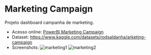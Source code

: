 # Marketing Campaign
Projeto dashboard campanha de marketing.

- Acesso online: [PowerBi Marketing Campaign](https://app.powerbi.com/view?r=eyJrIjoiYjRjZjkzNzQtMWM0NS00MmI0LTlkYzEtOTVhNzE3YmRmY2ZmIiwidCI6IjY0MDBkNTZlLTExMWUtNDY0NS1iOGFhLTdhZTU0MjVmMjZmYiJ9)  
- Dataset: https://www.kaggle.com/datasets/rodsaldanha/arketing-campaign
- Screenshots:
![marketing1](https://user-images.githubusercontent.com/94198022/189568708-ad5c05b7-64ac-467d-b6b0-643a21fffc41.png)
![marketing2](https://user-images.githubusercontent.com/94198022/189568716-a874aca9-63bc-4b5a-b473-7aaf2d215c83.png)
